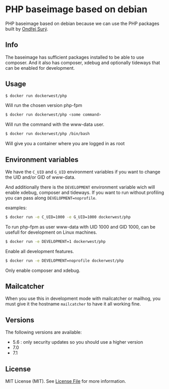 PHP baseimage based on debian
=============================

PHP baseimage based on debian because we can use the PHP packages built by
[Ondřej Surý](https://deb.sury.org/).

Info
----

The baseimage has sufficient packages installed to be able to use composer. And
it also has composer, xdebug and optionally tideways that can be enabled for
development.

Usage
-----

~~~ sh
$ docker run dockerwest/php
~~~

Will run the chosen version php-fpm

~~~ sh
$ docker run dockerwest/php <some command>
~~~

Will run the command with the www-data user.

~~~ sh
$ docker run dockerwest/php /bin/bash
~~~

Will give you a container where you are logged in as root

Environment variables
---------------------

We have the `C_UID` and `G_UID` environment variables if you want to change the
UID and/or GID of www-data.

And additionally there is the `DEVELOPMENT` environment variable wich will
enable xdebug, composer and tideways. If you want to run without profiling you
can pass along `DEVELOPMENT=noprofile`.

examples:

~~~ sh
$ docker run -e C_UID=1000 -e G_UID=1000 dockerwest/php
~~~

To run php-fpm as user www-data with UID 1000 and GID 1000, can be usefull for
development on Linux machines.

~~~ sh
$ docker run -e DEVELOPMENT=1 dockerwest/php
~~~

Enable all development features.

~~~ sh
$ docker run -e DEVELOPMENT=noprofile dockerwest/php
~~~

Only enable composer and xdebug.

Mailcatcher
-----------

When you use this in development mode with mailcatcher or mailhog, you must
give it the hostname `mailcatcher` to have it all working fine.

Versions
--------

The following versions are available:
- 5.6 : only security updates so you should use a higher version
- 7.0
- 7.1

License
-------

MIT License (MIT). See [License File](LICENSE.md) for more information.
